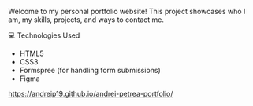 Welcome to my personal portfolio website! This project showcases who I am, my skills, projects, and ways to contact me.

💻 Technologies Used
- HTML5
- CSS3
- Formspree (for handling form submissions)
- Figma
  
https://andreip19.github.io/andrei-petrea-portfolio/
